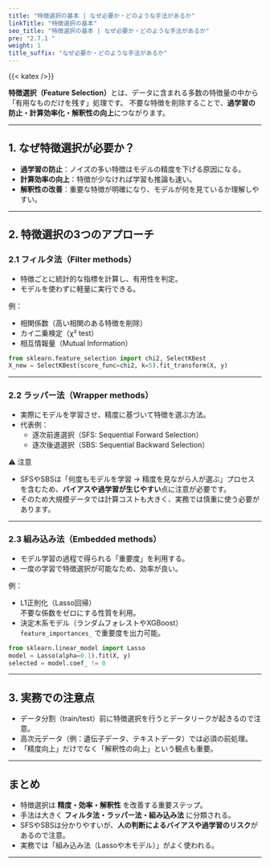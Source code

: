 ```yaml
---
title: "特徴選択の基本 | なぜ必要か・どのような手法があるか"
linkTitle: "特徴選択の基本"
seo_title: "特徴選択の基本 | なぜ必要か・どのような手法があるか"
pre: "2.7.1 "
weight: 1
title_suffix: "なぜ必要か・どのような手法があるか"
---
```


{{< katex />}}

<div class="pagetop-box">
  <p><b>特徴選択（Feature Selection）</b>とは、データに含まれる多数の特徴量の中から「有用なものだけを残す」処理です。  
  不要な特徴を削除することで、<b>過学習の防止・計算効率化・解釈性の向上</b>につながります。</p>
</div>

---

## 1. なぜ特徴選択が必要か？
- **過学習の防止**：ノイズの多い特徴はモデルの精度を下げる原因になる。  
- **計算効率の向上**：特徴が少なければ学習も推論も速い。  
- **解釈性の改善**：重要な特徴が明確になり、モデルが何を見ているか理解しやすい。  

---

## 2. 特徴選択の3つのアプローチ

### 2.1 フィルタ法（Filter methods）
- 特徴ごとに統計的な指標を計算し、有用性を判定。  
- モデルを使わずに軽量に実行できる。  

例：
- 相関係数（高い相関のある特徴を削除）
- カイ二乗検定（χ² test）
- 相互情報量（Mutual Information）

```python
from sklearn.feature_selection import chi2, SelectKBest
X_new = SelectKBest(score_func=chi2, k=5).fit_transform(X, y)
```

---

### 2.2 ラッパー法（Wrapper methods）
- 実際にモデルを学習させ、精度に基づいて特徴を選ぶ方法。  
- 代表例：
  - 逐次前進選択（SFS: Sequential Forward Selection）
  - 逐次後退選択（SBS: Sequential Backward Selection）

⚠️ 注意  
- SFSやSBSは「何度もモデルを学習 → 精度を見ながら人が選ぶ」プロセスを含むため、**バイアスや過学習が生じやすい**点に注意が必要です。  
- そのため大規模データでは計算コストも大きく、実務では慎重に使う必要があります。  

---

### 2.3 組み込み法（Embedded methods）
- モデル学習の過程で得られる「重要度」を利用する。  
- 一度の学習で特徴選択が可能なため、効率が良い。  

例：
- L1正則化（Lasso回帰）  
  不要な係数をゼロにする性質を利用。  
- 決定木系モデル（ランダムフォレストやXGBoost）  
  `feature_importances_` で重要度を出力可能。  

```python
from sklearn.linear_model import Lasso
model = Lasso(alpha=0.1).fit(X, y)
selected = model.coef_ != 0
```

---

## 3. 実務での注意点
- データ分割（train/test）前に特徴選択を行うとデータリークが起きるので注意。  
- 高次元データ（例：遺伝子データ、テキストデータ）では必須の前処理。  
- 「精度向上」だけでなく「解釈性の向上」という観点も重要。  

---

## まとめ
- 特徴選択は **精度・効率・解釈性** を改善する重要ステップ。  
- 手法は大きく **フィルタ法・ラッパー法・組み込み法** に分類される。  
- SFSやSBSは分かりやすいが、**人の判断によるバイアスや過学習のリスク**があるので注意。  
- 実務では「組み込み法（Lassoや木モデル）」がよく使われる。  

---
